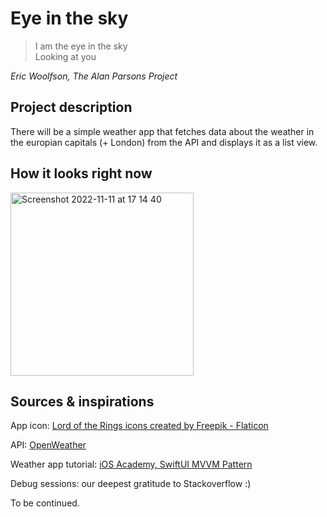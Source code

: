 # Eye in the sky

> I am the eye in the sky  
> Looking at you  

*Eric Woolfson, The Alan Parsons Project*   

## Project description
There will be a simple weather app that fetches data about the weather in the europian capitals (+ London) from the API and displays it as a list view. 

## How it looks right now

<img width="293" alt="Screenshot 2022-11-11 at 17 14 40" src="https://user-images.githubusercontent.com/45575272/201394261-40f6bc33-ab2b-454b-9d8c-0bdd9ea9b27b.png">

## Sources & inspirations

App icon: [Lord of the Rings icons created by Freepik - Flaticon](https://www.flaticon.com/free-icons/lord-of-the-rings)

API: [OpenWeather](https://openweathermap.org/api)

Weather app tutorial: [iOS Academy, SwiftUI MVVM Pattern](https://www.youtube.com/watch?v=ak8x-p-q8tU)

Debug sessions: our deepest gratitude to Stackoverflow :)

To be continued.
